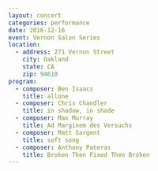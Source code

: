```yaml
---
layout: concert
categories: performance
date: 2016-12-16
event: Vernon Salon Series
location:
  - address: 271 Vernon Street
    city: Oakland
    state: CA
    zip: 94610
program:
  - composer: Ben Isaacs
    title: allone
  - composer: Chris Chandler
    title: in shadow, in shade
  - composer: Max Murray
    title: Ad Marginem des Versuchs
  - composer: Matt Sargent
    title: soft song
  - composer: Anthony Pateras
    title: Broken Then Fixed Then Broken
---
```

